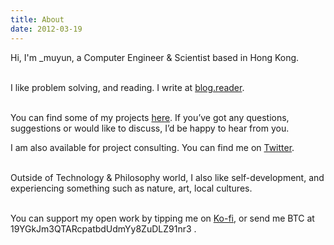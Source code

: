 ```yaml
---
title: About
date: 2012-03-19
---
```


Hi, I'm _muyun, a Computer Engineer & Scientist based in Hong Kong.   
<br>     

I like problem solving, and reading.  I write at [blog.reader](https://muyun.github.io/).    
<br> 

You can find some of my projects [here](https://github.com/muyun). If you’ve got any questions, suggestions or would like to discuss, I’d be happy to hear from you. 

I am also available for project consulting.  You can find me on [Twitter](https://twitter.com/_muyun).
<br> <br> 

Outside of Technology & Philosophy world, I also like self-development, and experiencing something such as nature, art, local cultures. 
<br> <br> 

You can support my open work by tipping me on [Ko-fi](https://ko-fi.com/muyun), or send me BTC at 19YGkJm3QTARcpatbdUdmYy8ZuDLZ91nr3 .  